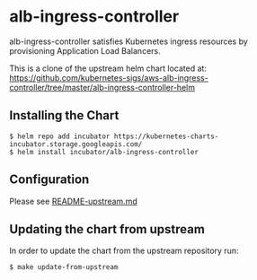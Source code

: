 # alb-ingress-controller

alb-ingress-controller satisfies Kubernetes ingress resources by provisioning Application Load Balancers.

This is a clone of the upstream helm chart located at:
https://github.com/kubernetes-sigs/aws-alb-ingress-controller/tree/master/alb-ingress-controller-helm


## Installing the Chart

```console
$ helm repo add incubator https://kubernetes-charts-incubator.storage.googleapis.com/
$ helm install incubator/alb-ingress-controller
```


## Configuration

Please see [README-upstream.md](./README-upstream.md)

## Updating the chart from upstream

In order to update the chart from the upstream repository run:

```console
$ make update-from-upstream
```
